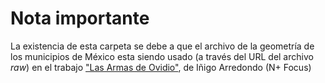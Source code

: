 # Nota importante

La existencia de esta carpeta se debe a que el archivo de la geometría de los municipios de México esta siendo usado (a través del URL del archivo _raw_) en el trabajo ["Las Armas de Ovidio"](https://investigaciones.nmas.com.mx/las-armas-de-ovidio/), de Iñigo Arredondo (N+ Focus)